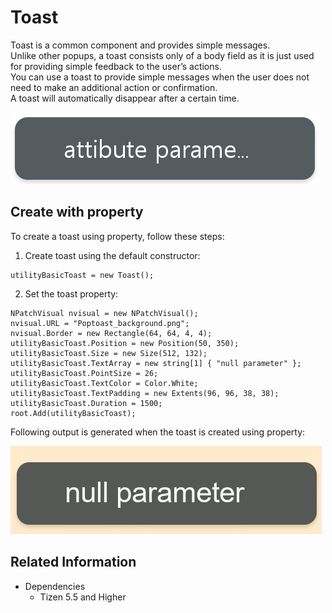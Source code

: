 # Toast
Toast is a common component and provides simple messages.  
Unlike other popups, a toast consists only of a body field as it is just used for providing simple feedback to the user’s actions.  
You can use a toast to provide simple messages when the user does not need to make an additional action or confirmation.  
A toast will automatically disappear after a certain time.

![Toast](./media/toast.png)


## Create with property
To create a toast using property, follow these steps:
1. Create toast using the default constructor:

```
utilityBasicToast = new Toast();
```

2. Set the toast property:

```
NPatchVisual nvisual = new NPatchVisual();
nvisual.URL = "Poptoast_background.png";
nvisual.Border = new Rectangle(64, 64, 4, 4);
utilityBasicToast.Position = new Position(50, 350);
utilityBasicToast.Size = new Size(512, 132);
utilityBasicToast.TextArray = new string[1] { "null parameter" };
utilityBasicToast.PointSize = 26;
utilityBasicToast.TextColor = Color.White;
utilityBasicToast.TextPadding = new Extents(96, 96, 38, 38);
utilityBasicToast.Duration = 1500;
root.Add(utilityBasicToast);
```

Following output is generated when the toast is created using property:

![Toast](./media/toast.gif)

## Related Information
- Dependencies
  -   Tizen 5.5 and Higher
